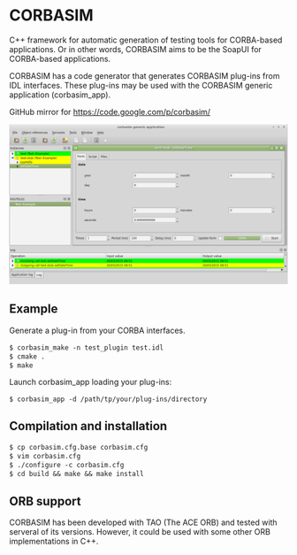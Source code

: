 CORBASIM
========

C++ framework for automatic generation of testing tools for CORBA-based applications.
Or in other words, CORBASIM aims to be the SoapUI for CORBA-based applications.

CORBASIM has a code generator that generates CORBASIM plug-ins from IDL interfaces.
These plug-ins may be used with the CORBASIM generic application (corbasim_app).

GitHub mirror for https://code.google.com/p/corbasim/


![corbasim_app](https://raw.githubusercontent.com/catedrasaes-umu/corbasim/images/corbasim.png)

Example
-------

Generate a plug-in from your CORBA interfaces.

```
$ corbasim_make -n test_plugin test.idl
$ cmake .
$ make
```

Launch corbasim_app loading your plug-ins:

```
$ corbasim_app -d /path/tp/your/plug-ins/directory
```


Compilation and installation
----------------------------

```
$ cp corbasim.cfg.base corbasim.cfg
$ vim corbasim.cfg
$ ./configure -c corbasim.cfg
$ cd build && make && make install
```

ORB support
-----------

CORBASIM has been developed with TAO (The ACE ORB) and tested with serveral of its versions.
However, it could be used with some other ORB implementations in C++.
